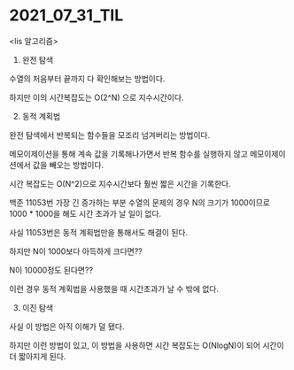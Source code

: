 # 2021_07_31_TIL

<lis 알고리즘>

1. 완전 탐색

수열의 처음부터 끝까지 다 확인해보는 방법이다.

하지만 이의 시간복잡도는 O(2^N)	으로 지수시간이다.

2. 동적 계획법

완전 탐색에서 반복되는 함수들을 모조리 넘겨버리는 방법이다.

메모이제이션을 통해 계속 값을 기록해나가면서 반복 함수를 실행하지 않고 메모이제이션에서 값을 빼오는 방법이다.

시간 복잡도는 O(N^2)으로 지수시간보다 훨씬 짧은 시간을 기록한다.

백준 11053번 가장 긴 증가하는 부분 수열의 문제의 경우 N의 크기가 1000이므로 1000 * 1000을 해도 시간 초과가 날 일이 없다.

사실 11053번은 동적 계획법만을 통해서도 해결이 된다.

하지만 N이 1000보다 아득하게 크다면??

N이 10000정도 된다면??

이런 경우 동적 계획법을 사용했을 때 시간초과가 날 수 밖에 없다.

3. 이진 탐색

사실 이 방법은 아직 이해가 덜 됐다.

하지만 이런 방법이 있고, 이 방법을 사용하면 시간 복잡도는 O(NlogN)이 되어 시간이 더 짧아지게 된다.
